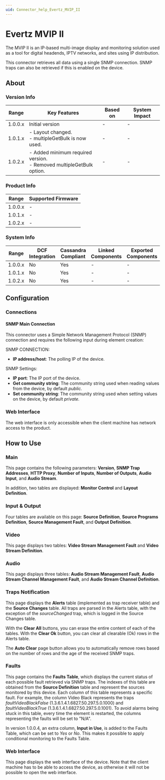 ```yaml
---
uid: Connector_help_Evertz_MVIP_II
---
```


# Evertz MVIP II

The MVIP II is an IP-based multi-image display and monitoring solution used as a tool for digital headends, IPTV networks, and sites using IP distribution.

This connector retrieves all data using a single SNMP connection. SNMP traps can also be retrieved if this is enabled on the device.

## About

### Version Info

| Range   | Key Features                                                            | Based on | System Impact |
|---------|-------------------------------------------------------------------------|----------|---------------|
| 1.0.0.x | Initial version                                                         | -        | -             |
| 1.0.1.x | - Layout changed. <br>- multipleGetBulk is now used.                    | -        | -             |
| 1.0.2.x | - Added minimum required version. <br>- Removed multipleGetBulk option. | -        | -             |

### Product Info

| Range     | Supported Firmware     |
|-----------|------------------------|
| 1.0.0.x   | -                      |
| 1.0.1.x   | -                      |
| 1.0.2.x   | -                      |

### System Info

| Range     | DCF Integration     | Cassandra Compliant     | Linked Components     | Exported Components     |
|-----------|---------------------|-------------------------|-----------------------|-------------------------|
| 1.0.0.x   | No                  | Yes                     | -                     | -                       |
| 1.0.1.x   | No                  | Yes                     | -                     | -                       |
| 1.0.2.x   | No                  | Yes                     | -                     | -                       |

## Configuration

### Connections

#### SNMP Main Connection

This connector uses a Simple Network Management Protocol (SNMP) connection and requires the following input during element creation:

SNMP CONNECTION:

- **IP address/host**: The polling IP of the device.

SNMP Settings:

- **IP port**: The IP port of the device.
- **Get community string**: The community string used when reading values from the device, by default *public.*
- **Set community string**: The community string used when setting values on the device, by default *private.*

### Web Interface

The web interface is only accessible when the client machine has network access to the product.

## How to Use

### Main

This page contains the following parameters: **Version**, **SNMP Trap Addresses**, **HTTP Proxy**, **Number of Inputs**, **Number of Outputs**, **Audio Input**, and **Audio Stream**.

In addition, two tables are displayed: **Monitor Control** and **Layout Definition**.

### Input & Output

Four tables are available on this page: **Source Definition**, **Source Programs Definition**, **Source Management Fault**, and **Output Definition**.

### Video

This page displays two tables: **Video Stream Management Fault** and **Video Stream Definition**.

### Audio

This page displays three tables: **Audio Stream Management Fault**, **Audio Stream Channel Management Fault**, and **Audio Stream Channel Definition**.

### Traps Notification

This page displays the **Alerts** table (implemented as trap receiver table) and the **Source Changes** table. All traps are parsed in the Alerts table, with the exception of the *sourceChanged* trap, which is logged in the Source Changes table.

With the **Clear All** buttons, you can erase the entire content of each of the tables. With the **Clear Ok** button, you can clear all clearable (Ok) rows in the Alerts table.

The **Auto Clear** page button allows you to automatically remove rows based on the number of rows and the age of the received SNMP traps.

### Faults

This page contains the **Faults Table**, which displays the current status of each possible fault retrieved via SNMP traps. The indexes of this table are obtained from the **Source Definition** table and represent the sources monitored by this device. Each column of this table represents a specific fault. For example, the column Video Black represents the traps *faultVideoBlackFalse* (1.3.6.1.4.1.6827.50.297.5.0.1000) and *faultVideoBlackTrue* (1.3.6.1.4.1.6827.50.297.5.0.1001). To avoid alarms being stuck in this table, every time the element is restarted, the columns representing the faults will be set to "N/A".

In version 1.0.0.4, an extra column, **Input in Use**, is added to the Faults Table, which can be set to *Yes* or *No*. This makes it possible to apply conditional monitoring to the Faults Table.

### Web Interface

This page displays the web interface of the device. Note that the client machine has to be able to access the device, as otherwise it will not be possible to open the web interface.
